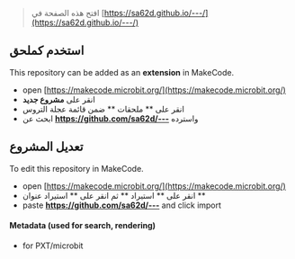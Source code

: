 
> افتح هذه الصفحة في [https://sa62d.github.io/---/](https://sa62d.github.io/---/)

## استخدم كملحق

This repository can be added as an **extension** in MakeCode.

* open [https://makecode.microbit.org/](https://makecode.microbit.org/)
* انقر على **مشروع جديد**
* انقر على ** ملحقات ** ضمن قائمة عجلة التروس
* ابحث عن **https://github.com/sa62d/---** واسترده

## تعديل المشروع

To edit this repository in MakeCode.

* open [https://makecode.microbit.org/](https://makecode.microbit.org/)
* انقر على ** استيراد ** ثم انقر على ** استيراد عنوان **
* paste **https://github.com/sa62d/---** and click import

#### Metadata (used for search, rendering)

* for PXT/microbit
<script src="https://makecode.com/gh-pages-embed.js"></script><script>makeCodeRender("{{ site.makecode.home_url }}", "{{ site.github.owner_name }}/{{ site.github.repository_name }}");</script>
